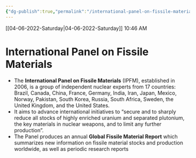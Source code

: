 ```yaml
---
{"dg-publish":true,"permalink":"/international-panel-on-fissile-materials/"}
---
```


[[04-06-2022-Saturday\|04-06-2022-Saturday]]  10:46 AM

# International Panel on Fissile Materials
- The **International Panel on Fissile Materials** (IPFM), established in 2006, is a group of independent nuclear experts from 17 countries: Brazil, Canada, China, France, Germany, India, Iran, Japan, Mexico, Norway, Pakistan, South Korea, Russia, South Africa, Sweden, the United Kingdom, and the United States.
- It aims to advance international initiatives to “secure and to sharply reduce all stocks of highly enriched uranium and separated plutonium, the key materials in nuclear weapons, and to limit any further production”.
- The Panel produces an annual **Global Fissile Material Report** which summarizes new information on fissile material stocks and production worldwide, as well as periodic research reports
